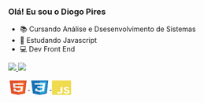 ### Olá! Eu sou o Diogo Pires 

- 📚  Cursando Análise e Dsesenvolvimento de Sistemas
- 🌱 Estudando Javascript
- 💻 Dev Front End
 
 <div>
  <a href="https://github.com/diogopiresdev">
  <img height="180em" src="https://github-readme-stats.vercel.app/api?username=diogopiresdev&show_icons=true&theme=dracula&include_all_commits=true&count_private=true"/>
  <img height="180em" src="https://github-readme-stats.vercel.app/api/top-langs/?username=diogopiresdev&layout=compact&langs_count=7&theme=dracula"/>
</div>
 <div style="display: inline_block"><br>
  <img align="center" alt="Rafa-HTML" height="30" width="40" src="https://raw.githubusercontent.com/devicons/devicon/master/icons/html5/html5-original.svg">
   <img align="center" alt="Rafa-CSS" height="30" width="40" src="https://raw.githubusercontent.com/devicons/devicon/master/icons/css3/css3-original.svg">
  <img align="center" alt="Rafa-Js" height="30" width="40" src="https://raw.githubusercontent.com/devicons/devicon/master/icons/javascript/javascript-plain.svg">
  

